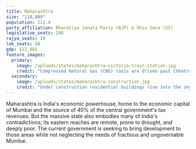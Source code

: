 ```yaml
---
title: Maharashtra
size: "118,809"
population: 112.4
party_affiliation: Bharatiya Janata Party (BJP) & Shiv Sena (SS)
legislative_seats: 288
rajya_seats: 19
lok_seats: 48
gdp: $22,881
feature_images:
  primary:
    image: /uploads/states/maharashtra-victoria-train-station.jpg
    credit: "Compressed Natural Gas (CNG) taxis are driven past Chhatrapati Shivaji (Victoria) Terminus train station in Mumbai. (SAJJAD HUSSAIN/AFP/Getty Images)"
  secondary:
    image: /uploads/states/maharashtra-construction.jpg
    credit: "Under construction residential buildings rise into the skyline of Mumbai. (PUNIT PARANJPE/AFP/Getty Images)"
---
```


Maharashtra is India's economic powerhouse, home to the economic capital of Mumbai and the source of 40% of the central government's tax revenues. But the massive state also embodies many of India's contradictions; its eastern reaches are remote, prone to drought, and deeply poor. The current government is seeking to bring development to those areas while not neglecting the needs of fractious and ungovernable Mumbai.

